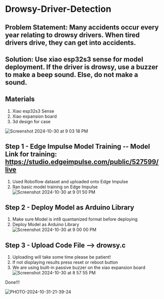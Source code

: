 # Drowsy-Driver-Detection
## Problem Statement: Many accidents occur every year relating to drowsy drivers. When tired drivers drive, they can get into accidents.

## Solution: Use xiao esp32s3 sense for model deployment. If the driver is drowsy, use a buzzer to make a beep sound. Else, do not make a sound.

## Materials
  1. Xiao esp32s3 Sense
  2. Xiao expansion board
 3. 3d design for case
    
 ![Screenshot 2024-10-30 at 9 03 18 PM](https://github.com/user-attachments/assets/d79a8414-7aa7-4bb6-a70e-e047fd1166b8)
## Step 1 - Edge Impulse Model Training -- Model Link for training: https://studio.edgeimpulse.com/public/527599/live
   1. Used Roboflow dataset and uploaded onto Edge Impulse
   2. Ran basic model training on Edge Impulse
![Screenshot 2024-10-30 at 9 01 50 PM](https://github.com/user-attachments/assets/68dae959-e43a-475d-9cfc-d542705e6360)
## Step 2 - Deploy Model as Arduino Library
  1. Make sure Model is int8 quantanized format before deploying
  2. Deploy Model as Arduino Library
  ![Screenshot 2024-10-30 at 9 00 00 PM](https://github.com/user-attachments/assets/5fbac9be-b14e-4d80-85b0-736a7fe7d093)


## Step 3 - Upload Code File --> drowsy.c
   1. Uploading will take some time please be patient!
   2. If not displaying results press reset or reboot button
   3. We are using built-in passive buzzer on the xiao expansion board
![Screenshot 2024-10-30 at 8 57 55 PM](https://github.com/user-attachments/assets/bc937236-31c6-46dc-9e11-7f8528fcdabb)

Done!!!

![PHOTO-2024-10-31-21-39-24](https://github.com/user-attachments/assets/f992d76f-2abc-43dc-8848-05e13ac021a2)
